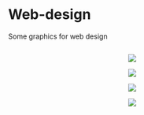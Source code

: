 # Web-design
Some graphics for web design



<p align="center">
  <img src="" />
</p>
  
<p align="center">
  <img src="./demo/part_2.gif" />
</p>
  
<p align="center">
  <img src="./demo/part_3.gif" />
</p>
  
<p align="center">
  <img src="./demo/part_4.gif" />
</p>
  
<p align="center">
  <img src="./demo/part_5.gif" />
</p>

